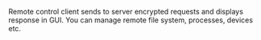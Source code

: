 Remote control client sends to server encrypted requests and displays
response in GUI. You can manage remote file system, processes, devices etc. 
